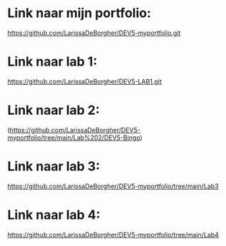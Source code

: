 # Link naar mijn portfolio:
https://github.com/LarissaDeBorgher/DEV5-myportfolio.git

# Link naar lab 1:
https://github.com/LarissaDeBorgher/DEV5-LAB1.git

# Link naar lab 2:
(https://github.com/LarissaDeBorgher/DEV5-myportfolio/tree/main/Lab%202/DEV5-Bingo)

# Link naar lab 3:
https://github.com/LarissaDeBorgher/DEV5-myportfolio/tree/main/Lab3

# Link naar lab 4:
https://github.com/LarissaDeBorgher/DEV5-myportfolio/tree/main/Lab4
